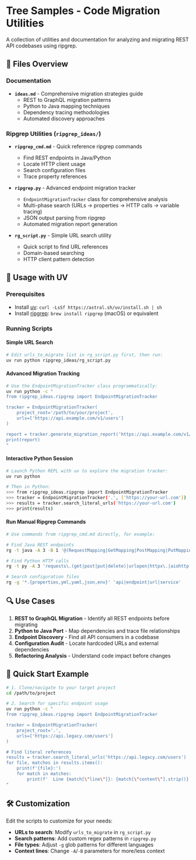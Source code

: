 # Tree Samples - Code Migration Utilities

A collection of utilities and documentation for analyzing and migrating REST API codebases using ripgrep.

## 📁 Files Overview

### Documentation

- **`ideas.md`** - Comprehensive migration strategies guide
  - REST to GraphQL migration patterns
  - Python to Java mapping techniques
  - Dependency tracing methodologies
  - Automated discovery approaches

### Ripgrep Utilities (`ripgrep_ideas/`)

- **`ripgrep_cmd.md`** - Quick reference ripgrep commands
  - Find REST endpoints in Java/Python
  - Locate HTTP client usage
  - Search configuration files
  - Trace property references

- **`ripgrep.py`** - Advanced endpoint migration tracker
  - `EndpointMigrationTracker` class for comprehensive analysis
  - Multi-phase search (URLs → properties → HTTP calls → variable tracing)
  - JSON output parsing from ripgrep
  - Automated migration report generation

- **`rg_script.py`** - Simple URL search utility
  - Quick script to find URL references
  - Domain-based searching
  - HTTP client pattern detection

## 🚀 Usage with UV

### Prerequisites
- Install [uv](https://github.com/astral-sh/uv): `curl -LsSf https://astral.sh/uv/install.sh | sh`
- Install [ripgrep](https://github.com/BurntSushi/ripgrep): `brew install ripgrep` (macOS) or equivalent

### Running Scripts

#### Simple URL Search
```bash
# Edit urls_to_migrate list in rg_script.py first, then run:
uv run python ripgrep_ideas/rg_script.py
```

#### Advanced Migration Tracking
```bash
# Use the EndpointMigrationTracker class programmatically:
uv run python -c "
from ripgrep_ideas.ripgrep import EndpointMigrationTracker

tracker = EndpointMigrationTracker(
    project_root='/path/to/your/project',
    urls=['https://api.example.com/v1/users']
)

report = tracker.generate_migration_report('https://api.example.com/v1/users')
print(report)
"
```

#### Interactive Python Session
```bash
# Launch Python REPL with uv to explore the migration tracker:
uv run python

# Then in Python:
>>> from ripgrep_ideas.ripgrep import EndpointMigrationTracker
>>> tracker = EndpointMigrationTracker('.', ['https://your-url.com'])
>>> results = tracker.search_literal_urls('https://your-url.com')
>>> print(results)
```

#### Run Manual Ripgrep Commands
```bash
# Use commands from ripgrep_cmd.md directly, for example:

# Find Java REST endpoints
rg -t java -A 3 -B 1 '@(RequestMapping|GetMapping|PostMapping|PutMapping|DeleteMapping)\('

# Find Python HTTP calls
rg -t py -A 3 'requests\.(get|post|put|delete)|urlopen|httpx\.|aiohttp'

# Search configuration files
rg -g '*.{properties,yml,yaml,json,env}' 'api|endpoint|url|service'
```

## 🔍 Use Cases

1. **REST to GraphQL Migration** - Identify all REST endpoints before migrating
2. **Python to Java Port** - Map dependencies and trace file relationships
3. **Endpoint Discovery** - Find all API consumers in a codebase
4. **Configuration Audit** - Locate hardcoded URLs and external dependencies
5. **Refactoring Analysis** - Understand code impact before changes

## 📝 Quick Start Example

```bash
# 1. Clone/navigate to your target project
cd /path/to/project

# 2. Search for specific endpoint usage
uv run python -c "
from ripgrep_ideas.ripgrep import EndpointMigrationTracker

tracker = EndpointMigrationTracker(
    project_root='.',
    urls=['https://api.legacy.com/users']
)

# Find literal references
results = tracker.search_literal_urls('https://api.legacy.com/users')
for file, matches in results.items():
    print(f'{file}:')
    for match in matches:
        print(f'  Line {match[\"line\"]}: {match[\"content\"].strip()}')
"
```

## 🛠️ Customization

Edit the scripts to customize for your needs:
- **URLs to search**: Modify `urls_to_migrate` in `rg_script.py`
- **Search patterns**: Add custom regex patterns in `ripgrep.py`
- **File types**: Adjust `-g` glob patterns for different languages
- **Context lines**: Change `-A`/`-B` parameters for more/less context
